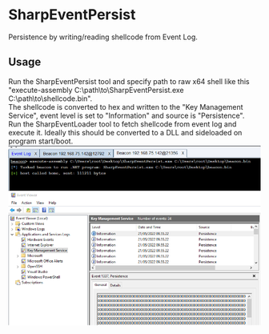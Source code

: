 # SharpEventPersist
Persistence by writing/reading shellcode from Event Log.  
  
## Usage
Run the SharpEventPersist tool and specify path to raw x64 shell like this "execute-assembly C:\path\to\SharpEventPersist.exe C:\path\to\shellcode.bin".  
The shellcode is converted to hex and written to the "Key Management Service", event level is set to "Information" and source is "Persistence".  
Run the SharpEventLoader tool to fetch shellcode from event log and execute it. Ideally this should be converted to a DLL and sideloaded on program start/boot.  
![image info](./demo.png)